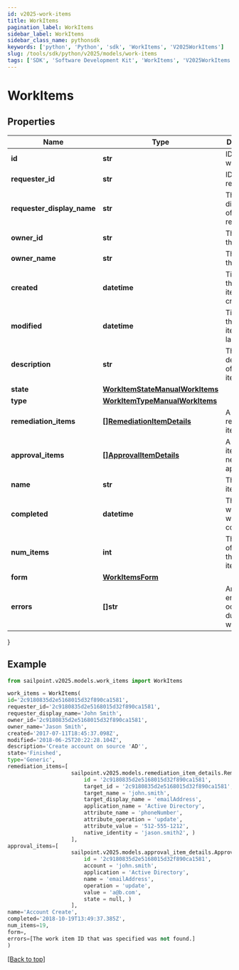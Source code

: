 ```yaml
---
id: v2025-work-items
title: WorkItems
pagination_label: WorkItems
sidebar_label: WorkItems
sidebar_class_name: pythonsdk
keywords: ['python', 'Python', 'sdk', 'WorkItems', 'V2025WorkItems'] 
slug: /tools/sdk/python/v2025/models/work-items
tags: ['SDK', 'Software Development Kit', 'WorkItems', 'V2025WorkItems']
---
```


# WorkItems


## Properties

Name | Type | Description | Notes
------------ | ------------- | ------------- | -------------
**id** | **str** | ID of the work item | [optional] 
**requester_id** | **str** | ID of the requester | [optional] 
**requester_display_name** | **str** | The displayname of the requester | [optional] 
**owner_id** | **str** | The ID of the owner | [optional] 
**owner_name** | **str** | The name of the owner | [optional] 
**created** | **datetime** | Time when the work item was created | [optional] 
**modified** | **datetime** | Time when the work item was last updated | [optional] 
**description** | **str** | The description of the work item | [optional] 
**state** | [**WorkItemStateManualWorkItems**](work-item-state-manual-work-items) |  | [optional] 
**type** | [**WorkItemTypeManualWorkItems**](work-item-type-manual-work-items) |  | [optional] 
**remediation_items** | [**[]RemediationItemDetails**](remediation-item-details) | A list of remediation items | [optional] 
**approval_items** | [**[]ApprovalItemDetails**](approval-item-details) | A list of items that need to be approved | [optional] 
**name** | **str** | The work item name | [optional] 
**completed** | **datetime** | The time at which the work item completed | [optional] 
**num_items** | **int** | The number of items in the work item | [optional] 
**form** | [**WorkItemsForm**](work-items-form) |  | [optional] 
**errors** | **[]str** | An array of errors that ocurred during the work item | [optional] 
}

## Example

```python
from sailpoint.v2025.models.work_items import WorkItems

work_items = WorkItems(
id='2c9180835d2e5168015d32f890ca1581',
requester_id='2c9180835d2e5168015d32f890ca1581',
requester_display_name='John Smith',
owner_id='2c9180835d2e5168015d32f890ca1581',
owner_name='Jason Smith',
created='2017-07-11T18:45:37.098Z',
modified='2018-06-25T20:22:28.104Z',
description='Create account on source 'AD'',
state='Finished',
type='Generic',
remediation_items=[
                    sailpoint.v2025.models.remediation_item_details.Remediation Item Details(
                        id = '2c9180835d2e5168015d32f890ca1581', 
                        target_id = '2c9180835d2e5168015d32f890ca1581', 
                        target_name = 'john.smith', 
                        target_display_name = 'emailAddress', 
                        application_name = 'Active Directory', 
                        attribute_name = 'phoneNumber', 
                        attribute_operation = 'update', 
                        attribute_value = '512-555-1212', 
                        native_identity = 'jason.smith2', )
                    ],
approval_items=[
                    sailpoint.v2025.models.approval_item_details.Approval Item Details(
                        id = '2c9180835d2e5168015d32f890ca1581', 
                        account = 'john.smith', 
                        application = 'Active Directory', 
                        name = 'emailAddress', 
                        operation = 'update', 
                        value = 'a@b.com', 
                        state = null, )
                    ],
name='Account Create',
completed='2018-10-19T13:49:37.385Z',
num_items=19,
form=,
errors=[The work item ID that was specified was not found.]
)

```
[[Back to top]](#) 

